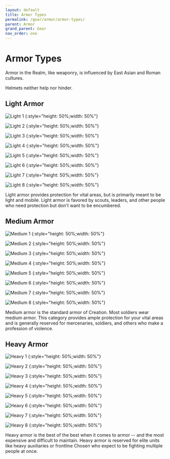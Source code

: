 ```yaml
---
layout: default
title: Armor Types
permalink: /gear/armor/armor-types/
parent: Armor
grand_parent: Gear
nav_order: one
---
```


# Armor Types

Armor in the Realm, like weaponry, is influenced by East Asian and Roman
cultures.

Helmets neither help nor hinder.

## Light Armor

![Light 1](./../../../assets/armor_images/light-1.jpg)
{:style="height: 50%;width: 50%"}

![Light 2](./../../../assets/armor_images/light-2.jpg)
{:style="height: 50%;width: 50%"}

![Light 3](./../../../assets/armor_images/light-3.jpg)
{:style="height: 50%;width: 50%"}

![Light 4](./../../../assets/armor_images/light-4.jpg)
{:style="height: 50%;width: 50%"}

![Light 5](./../../../assets/armor_images/light-5.jpg)
{:style="height: 50%;width: 50%"}

![Light 6](./../../../assets/armor_images/light-6.jpg)
{:style="height: 50%;width: 50%"}

![Light 7](./../../../assets/armor_images/light-7.jpg)
{:style="height: 50%;width: 50%"}

![Light 8](./../../../assets/armor_images/light-8.jpg)
{:style="height: 50%;width: 50%"}

Light armor provides protection for vital areas, but is primarily meant to be
light and mobile. Light armor is favored by scouts, leaders, and other people
who need protection but don't want to be encumbered.

## Medium Armor

![Medium 1](./../../../assets/armor_images/medium-1.jpg)
{:style="height: 50%;width: 50%"}

![Medium 2](./../../../assets/armor_images/medium-2.jpg)
{:style="height: 50%;width: 50%"}

![Medium 3](./../../../assets/armor_images/medium-3.jpg)
{:style="height: 50%;width: 50%"}

![Medium 4](./../../../assets/armor_images/medium-4.jpg)
{:style="height: 50%;width: 50%"}

![Medium 5](./../../../assets/armor_images/medium-5.jpg)
{:style="height: 50%;width: 50%"}

![Medium 6](./../../../assets/armor_images/medium-6.jpg)
{:style="height: 50%;width: 50%"}

![Medium 7](./../../../assets/armor_images/medium-7.jpg)
{:style="height: 50%;width: 50%"}

![Medium 8](./../../../assets/armor_images/medium-8.jpg)
{:style="height: 50%;width: 50%"}

Medium armor is the standard armor of Creation. Most soldiers wear medium armor.
This category provides ample protection for your vital areas and is generally
reserved for mercenaries, soldiers, and others who make a profession of
violence.

## Heavy Armor

![Heavy 1](./../../../assets/armor_images/heavy-1.jpg)
{:style="height: 50%;width: 50%"}

![Heavy 2](./../../../assets/armor_images/heavy-2.jpg)
{:style="height: 50%;width: 50%"}

![Heavy 3](./../../../assets/armor_images/heavy-3.jpg)
{:style="height: 50%;width: 50%"}

![Heavy 4](./../../../assets/armor_images/heavy-4.jpg)
{:style="height: 50%;width: 50%"}

![Heavy 5](./../../../assets/armor_images/heavy-5.jpg)
{:style="height: 50%;width: 50%"}

![Heavy 6](./../../../assets/armor_images/heavy-6.jpg)
{:style="height: 50%;width: 50%"}

![Heavy 7](./../../../assets/armor_images/heavy-7.jpg)
{:style="height: 50%;width: 50%"}

![Heavy 8](./../../../assets/armor_images/heavy-8.jpg)
{:style="height: 50%;width: 50%"}

Heavy armor is the best of the best when it comes to armor -- and the most
expensive and difficult to maintain. Heavy armor is reserved for elite units
like heavy auxiliaries or frontline Chosen who expect to be fighting multiple
people at once.
